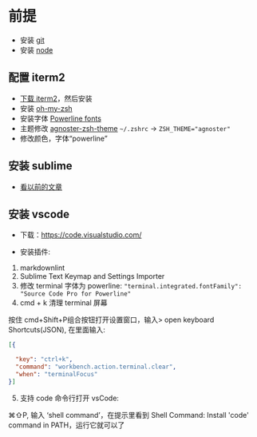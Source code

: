 # 前提

- 安装 [git](https://git-scm.com/downloads)
- 安装 [node](http://nodejs.cn/download/)

## 配置 iterm2

- [下载 iterm2](https://www.iterm2.com/downloads.html)，然后安装
- 安装 [oh-my-zsh](https://ohmyz.sh/)
- 安装字体 [Powerline fonts](https://github.com/powerline/fonts)
- 主题修改 [agnoster-zsh-theme](https://github.com/agnoster/agnoster-zsh-theme)
  `~/.zshrc` -> `ZSH_THEME="agnoster"`
- 修改颜色，字体“powerline”

## 安装 sublime

- [看以前的文章](https://github.com/hangyangws/notes/blob/master/src/sublime.md)

## 安装 vscode

- 下载：https://code.visualstudio.com/

- 安装插件:

1. markdownlint
2. Sublime Text Keymap and Settings Importer
3. 修改 terminal 字体为 powerline: `"terminal.integrated.fontFamily": "Source Code Pro for Powerline"`
4. cmd + k 清理 terminal 屏幕

  按住 cmd+Shift+P组合按钮打开设置窗口，输入> open keyboard Shortcuts(JSON), 在里面输入:

  ```json
  [{

    "key": "ctrl+k",
    "command": "workbench.action.terminal.clear",
    "when": "terminalFocus"
  }]
  ```

5. 支持 code 命令行打开 vsCode:

  ⌘⇧P, 输入 ‘shell command’，在提示里看到 Shell Command: Install 'code' command in PATH，运行它就可以了
